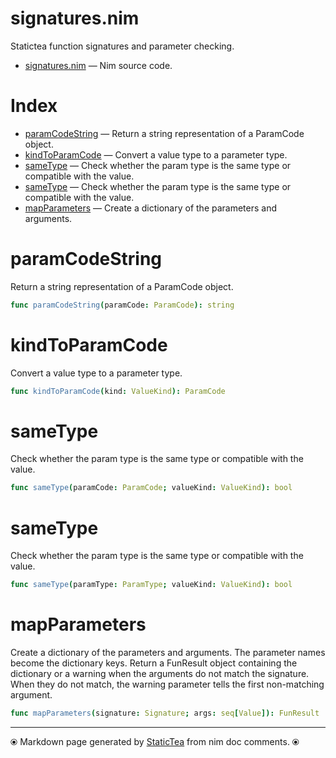 # signatures.nim

Statictea function signatures and parameter checking.

* [signatures.nim](../src/signatures.nim) &mdash; Nim source code.
# Index

* [paramCodeString](#paramcodestring) &mdash; Return a string representation of a ParamCode object.
* [kindToParamCode](#kindtoparamcode) &mdash; Convert a value type to a parameter type.
* [sameType](#sametype) &mdash; Check whether the param type is the same type or compatible with the value.
* [sameType](#sametype-1) &mdash; Check whether the param type is the same type or compatible with the value.
* [mapParameters](#mapparameters) &mdash; Create a dictionary of the parameters and arguments.

# paramCodeString

Return a string representation of a ParamCode object.

```nim
func paramCodeString(paramCode: ParamCode): string
```

# kindToParamCode

Convert a value type to a parameter type.

```nim
func kindToParamCode(kind: ValueKind): ParamCode
```

# sameType

Check whether the param type is the same type or compatible with the value.

```nim
func sameType(paramCode: ParamCode; valueKind: ValueKind): bool
```

# sameType

Check whether the param type is the same type or compatible with the value.

```nim
func sameType(paramType: ParamType; valueKind: ValueKind): bool
```

# mapParameters

Create a dictionary of the parameters and arguments. The parameter names become the dictionary keys.  Return a FunResult object containing the dictionary or a warning when the arguments do not match the signature.  When they do not match, the warning parameter tells the first non-matching argument.

```nim
func mapParameters(signature: Signature; args: seq[Value]): FunResult
```


---
⦿ Markdown page generated by [StaticTea](https://github.com/flenniken/statictea/) from nim doc comments. ⦿
